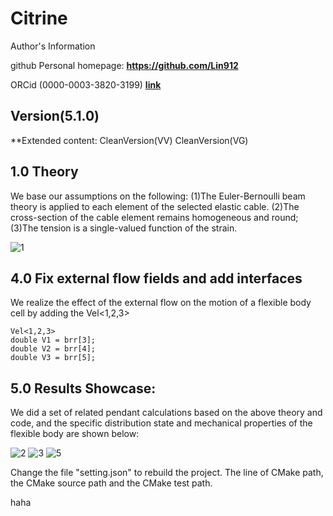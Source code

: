 # Citrine

Author's Information

github Personal homepage: **https://github.com/Lin912**

ORCid (0000-0003-3820-3199) **[link](https://orcid.org/)**



## Version(5.1.0)

**Extended content:
CleanVersion(VV)  <Top Vel to Bottom Vel>
CleanVersion(VG)  <Top Vel to Bottom Gravity>

## 1.0  Theory
We base our assumptions on the following:
(1)The Euler-Bernoulli beam theory is applied to each element of the selected elastic cable. 
(2)The cross-section of the cable element remains homogeneous and round; 
(3)The tension is a single-valued function of the strain.


![1](images/Diagram.jpg)


## 4.0   Fix external flow fields and add interfaces
We realize the effect of the external flow on the motion of a flexible body cell by adding the Vel<1,2,3>

```
Vel<1,2,3>
double V1 = brr[3];            
double V2 = brr[4];
double V3 = brr[5];
```

## 5.0 Results Showcase:
We did a set of related pendant calculations based on the above theory and code, and the specific distribution state and mechanical properties of the flexible body are shown below:

![2](images/2D%20slushing1.jpg)
![3](images/2D2%20slushing.jpg)
![5](images/2D%20slushing2.jpg)

Change the file "setting.json" to rebuild the project.
The line of CMake path, the CMake source path and the CMake test path.

haha